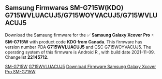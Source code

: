 <h2>Samsung Firmwares SM-G715W(KDO) G715WVLUACUJ5/G715WOYVACUJ5/G715WVLUACUJ5</h2>
Download the Samsung firmware for the ✅ <strong>Samsung Galaxy Xcover Pro </strong> ⭐ <strong>SM-G715W</strong> with product code <strong>KDO</strong> <strong> from Canada</strong>. This firmware has version number PDA <strong>G715WVLUACUJ5</strong> and CSC G715WOYVACUJ5. The operating system of this firmware is Android R , with build date 2021-11-09. Changelist <strong>22145712</strong>.


[SM-G715W](https://samfirm.shop/samsung/model/SM-G715W)
[G715WVLUACUJ5](https://samfirm.shop/samsung/pda/G715WVLUACUJ5)
[Download Firmware Samsung Galaxy Xcover Pro SM-G715W](https://samfirm.shop/samsung/firmware/473038)
